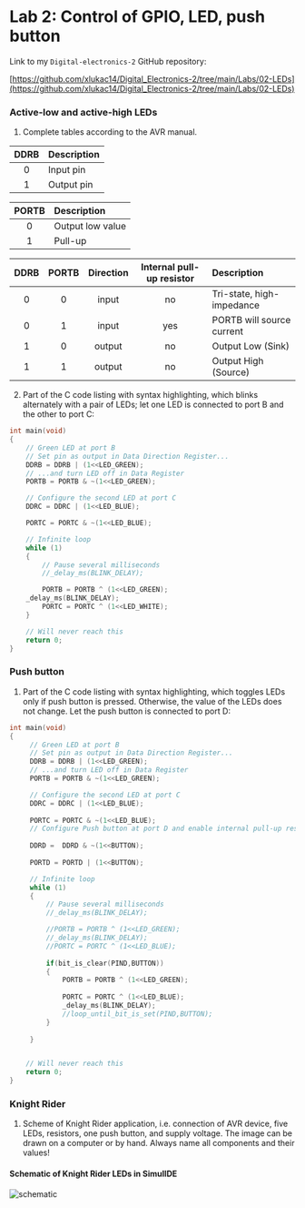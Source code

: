 # Lab 2: Control of GPIO, LED, push button

Link to my `Digital-electronics-2` GitHub repository:

   [https://github.com/xlukac14/Digital_Electronics-2/tree/main/Labs/02-LEDs](https://github.com/xlukac14/Digital_Electronics-2/tree/main/Labs/02-LEDs)


### Active-low and active-high LEDs

1. Complete tables according to the AVR manual.

| **DDRB** | **Description** |
| :-: | :-- |
| 0 | Input pin |
| 1 | Output pin |

| **PORTB** | **Description** |
| :-: | :-- |
| 0 | Output low value |
| 1 | Pull-up |

| **DDRB** | **PORTB** | **Direction** | **Internal pull-up resistor** | **Description** |
| :-: | :-: | :-: | :-: | :-- |
| 0 | 0 | input | no | Tri-state, high-impedance |
| 0 | 1 | input | yes | PORTB will source current |
| 1 | 0 | output | no | Output Low (Sink) |
| 1 | 1 | output | no | Output High (Source) |

2. Part of the C code listing with syntax highlighting, which blinks alternately with a pair of LEDs; let one LED is connected to port B and the other to port C:

```c
int main(void)
{
    // Green LED at port B
    // Set pin as output in Data Direction Register...
    DDRB = DDRB | (1<<LED_GREEN);
    // ...and turn LED off in Data Register
    PORTB = PORTB & ~(1<<LED_GREEN);

    // Configure the second LED at port C
    DDRC = DDRC | (1<<LED_BLUE);

    PORTC = PORTC & ~(1<<LED_BLUE);

    // Infinite loop
    while (1)
    {
        // Pause several milliseconds
        //_delay_ms(BLINK_DELAY);

        PORTB = PORTB ^ (1<<LED_GREEN);
	_delay_ms(BLINK_DELAY);
        PORTC = PORTC ^ (1<<LED_WHITE);
    }

    // Will never reach this
    return 0;
}
```


### Push button

1. Part of the C code listing with syntax highlighting, which toggles LEDs only if push button is pressed. Otherwise, the value of the LEDs does not change. Let the push button is connected to port D:

```c
int main(void)
{
     // Green LED at port B
     // Set pin as output in Data Direction Register...
     DDRB = DDRB | (1<<LED_GREEN);
     // ...and turn LED off in Data Register
     PORTB = PORTB & ~(1<<LED_GREEN);

     // Configure the second LED at port C
     DDRC = DDRC | (1<<LED_BLUE);
     
     PORTC = PORTC & ~(1<<LED_BLUE);
     // Configure Push button at port D and enable internal pull-up resistor
    
     DDRD =  DDRD & ~(1<<BUTTON);
     
     PORTD = PORTD | (1<<BUTTON);

     // Infinite loop
     while (1)
     {
         // Pause several milliseconds
         //_delay_ms(BLINK_DELAY);

         //PORTB = PORTB ^ (1<<LED_GREEN);      
         //_delay_ms(BLINK_DELAY);
         //PORTC = PORTC ^ (1<<LED_BLUE);
         
         if(bit_is_clear(PIND,BUTTON))
         {
             PORTB = PORTB ^ (1<<LED_GREEN);
             
             PORTC = PORTC ^ (1<<LED_BLUE);
             _delay_ms(BLINK_DELAY);
             //loop_until_bit_is_set(PIND,BUTTON);
         }
         
     }


    // Will never reach this
    return 0;
}
```


### Knight Rider

1. Scheme of Knight Rider application, i.e. connection of AVR device, five LEDs, resistors, one push button, and supply voltage. The image can be drawn on a computer or by hand. Always name all components and their values!

#### Schematic of Knight Rider LEDs in SimulIDE

   ![schematic](https://github.com/xlukac14/Digital_Electronics-2/tree/main/Labs/02-LEDs/images/KR_image1.PNG)

